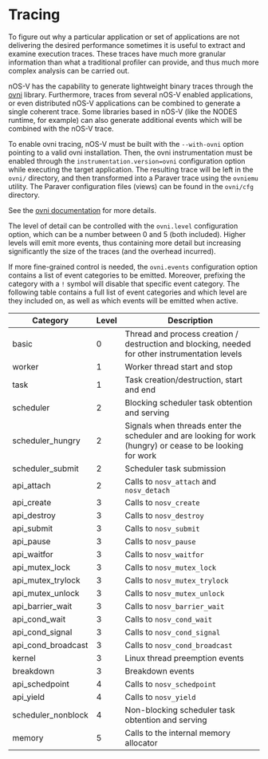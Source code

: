 # Tracing

To figure out why a particular application or set of applications are not delivering the desired performance sometimes
it is useful to extract and examine execution traces. These traces have much more granular information than what a
traditional profiler can provide, and thus much more complex analysis can be carried out.

nOS-V has the capability to generate lightweight binary traces through the [ovni](https://ovni.readthedocs.io) library.
Furthermore, traces from several nOS-V enabled applications, or even distributed nOS-V applications can be combined
to generate a single coherent trace. Some libraries based in nOS-V (like the NODES runtime, for example) can also
generate additional events which will be combined with the nOS-V trace.

To enable ovni tracing, nOS-V must be built with the `--with-ovni` option pointing to a valid ovni installation. Then,
the ovni instrumentation must be enabled through the `instrumentation.version=ovni` configuration option while executing
the target application. The resulting trace will be left in the `ovni/` directory, and then transformed into a Paraver
trace using the `ovniemu` utility. The Paraver configuration files (views) can be found in the `ovni/cfg` directory.

See the [ovni documentation](https://ovni.readthedocs.io) for more details.

The level of detail can be controlled with the `ovni.level` configuration option, which can be a number between 0 and 5
(both included). Higher levels will emit more events, thus containing more detail but increasing significantly the size
of the traces (and the overhead incurred).

If more fine-grained control is needed, the `ovni.events` configuration option contains a list of event categories to be
emitted. Moreover, prefixing the category with a `!` symbol will disable that specific event category. The following
table contains a full list of event categories and which level are they included on, as well as which events will be emitted when active.

| Category              | Level | Description |
| --------------------- | ----- | ----------- |
| basic                 |     0 | Thread and process creation / destruction and blocking, needed for other instrumentation levels |
| worker                |     1 | Worker thread start and stop |
| task                  |     1 | Task creation/destruction, start and end |
| scheduler             |     2 | Blocking scheduler task obtention and serving |
| scheduler_hungry      |     2 | Signals when threads enter the scheduler and are looking for work (hungry) or cease to be looking for work |
| scheduler_submit      |     2 | Scheduler task submission |
| api_attach            |     2 | Calls to `nosv_attach` and `nosv_detach` |
| api_create            |     3 | Calls to `nosv_create` |
| api_destroy           |     3 | Calls to `nosv_destroy` |
| api_submit            |     3 | Calls to `nosv_submit` |
| api_pause             |     3 | Calls to `nosv_pause` |
| api_waitfor           |     3 | Calls to `nosv_waitfor` |
| api_mutex_lock        |     3 | Calls to `nosv_mutex_lock` |
| api_mutex_trylock     |     3 | Calls to `nosv_mutex_trylock` |
| api_mutex_unlock      |     3 | Calls to `nosv_mutex_unlock` |
| api_barrier_wait      |     3 | Calls to `nosv_barrier_wait` |
| api_cond_wait         |     3 | Calls to `nosv_cond_wait` |
| api_cond_signal       |     3 | Calls to `nosv_cond_signal` |
| api_cond_broadcast    |     3 | Calls to `nosv_cond_broadcast` |
| kernel                |     3 | Linux thread preemption events |
| breakdown             |     3 | Breakdown events |
| api_schedpoint        |     4 | Calls to `nosv_schedpoint` |
| api_yield             |     4 | Calls to `nosv_yield` |
| scheduler_nonblock    |     4 | Non-blocking scheduler task obtention and serving |
| memory                |     5 | Calls to the internal memory allocator |
